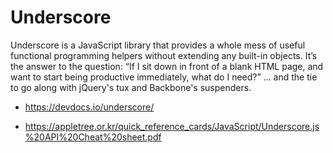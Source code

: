 # Underscore 

Underscore is a JavaScript library that provides a whole mess of useful functional programming helpers without extending any built-in objects. It’s the answer to the question: “If I sit down in front of a blank HTML page, and want to start being productive immediately, what do I need?” … and the tie to go along with jQuery's tux and Backbone's suspenders.

- https://devdocs.io/underscore/


- https://appletree.or.kr/quick_reference_cards/JavaScript/Underscore.js%20API%20Cheat%20sheet.pdf 